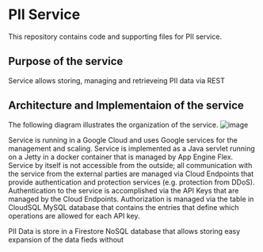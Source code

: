 # PII Service

This repository contains code and supporting files for PII service.

## Purpose of the service
Service allows storing, managing and retrieveing PII data via REST

## Architecture and Implementaion of the service
The following diagram illustrates the organization of the service.
![image](https://user-images.githubusercontent.com/7335416/52500553-21df9b00-2b93-11e9-88fd-63b1bc8b1655.png)

Service is running in a Google Cloud and uses Google services for the management and scaling. 
Service is implemented as a Java servlet running on a Jetty in a docker container that is managed by App Engine Flex. Service by itself is not accessible from the outside; all communication with the service from the external parties are managed via  Cloud Endpoints that provide authentication and protection services (e.g. protection from DDoS).
Authentication to the service is accomplished via the API Keys that are managed by the Cloud Endpoints. Authorization is managed via the table in CloudSQL MySQL database that contains the entries that define which operations are allowed for each API key.



PII Data is store in a Firestore NoSQL database that allows storing easy expansion of the data fieds without 
